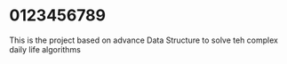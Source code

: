 # 0123456789
This is the project based on advance Data Structure to solve teh complex daily life algorithms
